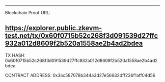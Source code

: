 
------------------------------------------------------------------
Blockchain Proof URL: 

https://explorer.public.zkevm-test.net/tx/0x60f0715b52c268f3d091539d27ffc932a012d8609f2b520a1558ae2b4ad2bdea
------------------------------------------------------------------

TX HASH: 0x60f0715b52c268f3d091539d27ffc932a012d8609f2b520a1558ae2b4ad2bdea

CONTRACT ADDRESS: 0x3ac587078b344a3d27e56632dff236f1aff04d56
